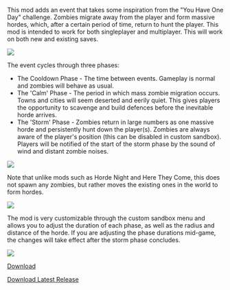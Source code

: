 This mod adds an event that takes some inspiration from the "You Have One Day" challenge. Zombies migrate away from the player and form massive hordes, which, after a certain period of time, return to hunt the player. This mod is intended to work for both singleplayer and multiplayer. This will work on both new and existing saves.

![](https://imgur.com/G63Hq7v.png)

The event cycles through three phases:

- The Cooldown Phase - The time between events. Gameplay is normal and zombies will behave as usual.
- The 'Calm' Phase - The period in which mass zombie migration occurs. Towns and cities will seem deserted and eerily quiet. This gives players the opportunity to scavenge and build defences before the inevitable horde arrives.
- The 'Storm' Phase - Zombies return in large numbers as one massive horde and persistently hunt down the player(s). Zombies are always aware of the player's position (this can be disabled in custom sandbox). Players will be notified of the start of the storm phase by the sound of wind and distant zombie noises.

![](https://imgur.com/G63Hq7v.png)

Note that unlike mods such as Horde Night and Here They Come, this does not spawn any zombies, but rather moves the existing ones in the world to form hordes.

![](https://imgur.com/G63Hq7v.png)

The mod is very customizable through the custom sandbox menu and allows you to adjust the duration of each phase, as well as the radius and distance of the horde. If you are adjusting the phase durations mid-game, the changes will take effect after the storm phase concludes.

![](https://imgur.com/G63Hq7v.png)

[Download](https://steamcommunity.com/sharedfiles/filedetails/?id=2953621037)

[Download Latest Release](https://github.com/socialtroglodyte/TheCalmBeforeTheStorm/releases)
